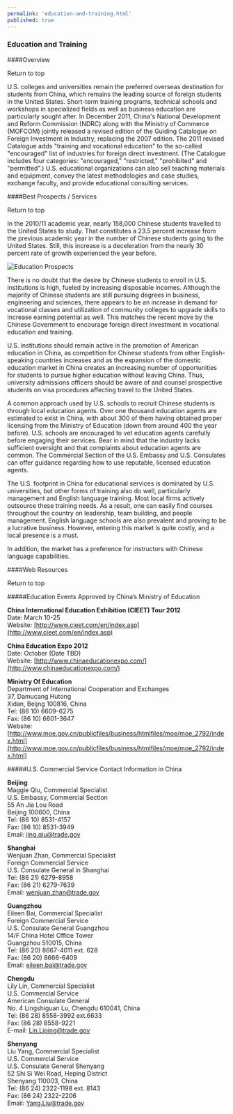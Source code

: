 ```yaml
--- 
permalink: 'education-and-training.html' 
published: true 
---
```

<h3 id="education-and-training">Education and Training</h3>

####Overview	

Return to top

U.S. colleges and universities remain the preferred overseas destination for students from China, which remains the leading source of foreign students in the United States. Short-term training programs, technical schools and workshops in specialized fields as well as business education are particularly sought after. In December 2011, China's National Development and Reform Commission (NDRC) along with the Ministry of Commerce (MOFCOM) jointly released a revised edition of the Guiding Catalogue on Foreign Investment in Industry, replacing the 2007 edition. The 2011 revised Catalogue adds "training and vocational education" to the so-called "encouraged" list of industries for foreign direct investment. (The Catalogue includes four categories: "encouraged," "restricted," "prohibited" and "permitted".) U.S. educational organizations can also sell teaching materials and equipment, convey the latest methodologies and case studies, exchange faculty, and provide educational consulting services.

####Best Prospects / Services	

Return to top

In the 2010/11 academic year, nearly 158,000 Chinese students travelled to the United States to study. That constitutes a 23.5 percent increase from the previous academic year in the number of Chinese students going to the United States. Still, this increase is a deceleration from the nearly 30 percent rate of growth experienced the year before.

![Education Prospects](../images/chap4-education-prospects.png)

There is no doubt that the desire by Chinese students to enroll in U.S. institutions is high, fueled by increasing disposable incomes. Although the majority of Chinese students are still pursuing degrees in business, engineering and sciences, there appears to be an increase in demand for vocational classes and utilization of community colleges to upgrade skills to increase earning potential as well. This matches the recent move by the Chinese Government to encourage foreign direct investment in vocational education and training.

U.S. institutions should remain active in the promotion of American education in China, as competition for Chinese students from other English-speaking countries increases and as the expansion of the domestic education market in China creates an increasing number of opportunities for students to pursue higher education without leaving China. Thus, university admissions officers should be aware of and counsel prospective students on visa procedures affecting travel to the United States.

A common approach used by U.S. schools to recruit Chinese students is through local education agents. Over one thousand education agents are estimated to exist in China, with about 300 of them having obtained proper licensing from the Ministry of Education (down from around 400 the year before). U.S. schools are encouraged to vet education agents carefully before engaging their services. Bear in mind that the industry lacks sufficient oversight and that complaints about education agents are common. The Commercial Section of the U.S. Embassy and U.S. Consulates can offer guidance regarding how to use reputable, licensed education agents.

The U.S. footprint in China for educational services is dominated by U.S. universities, but other forms of training also do well, particularly management and English language training. Most local firms actively outsource these training needs. As a result, one can easily find courses throughout the country on leadership, team building, and people management. English language schools are also prevalent and proving to be a lucrative business. However, entering this market is quite costly, and a local presence is a must.

In addition, the market has a preference for instructors with Chinese language capabilities.

####Web Resources	

Return to top

#####Education Events Approved by China’s Ministry of Education

**China International Education Exhibition (CIEET) Tour 2012**  
Date: March 10-25  
Website: [http://www.cieet.com/en/index.asp](http://www.cieet.com/en/index.asp)

**China Education Expo 2012**  
Date: October (Date TBD)  
Website: [http://www.chinaeducationexpo.com/](http://www.chinaeducationexpo.com/)

**Ministry Of Education**  
Department of International Cooperation and Exchanges  
37, Damucang Hutong  
Xidan, Beijng 100816, China  
Tel: (86 10) 6609-6275  
Fax: (86 10) 6601-3647  
Website: [http://www.moe.gov.cn/publicfiles/business/htmlfiles/moe/moe_2792/index.html](http://www.moe.gov.cn/publicfiles/business/htmlfiles/moe/moe_2792/index.html)

#####U.S. Commercial Service Contact Information in China

**Beijing**  
Maggie Qiu, Commercial Specialist  
U.S. Embassy, Commercial Section  
55 An Jia Lou Road  
Beijing 100600, China  
Tel: (86 10) 8531-4157  
Fax: (86 10) 8531-3949  
Email: [jing.qiu@trade.gov](mailto:jing.qiu@trade.gov)

**Shanghai**  
Wenjuan Zhan, Commercial Specialist  
Foreign Commercial Service  
U.S. Consulate General in Shanghai  
Tel: (86 21) 6279-8958  
Fax: (86 21) 6279-7639  
Email: [wenjuan.zhan@trade.gov](mailto:wenjuan.zhan@trade.gov)

**Guangzhou**  
Eileen Bai, Commercial Specialist  
Foreign Commercial Service  
U.S. Consulate General Guangzhou  
14/F China Hotel Office Tower  
Guangzhou 510015, China  
Tel: (86 20) 8667-4011 ext. 628  
Fax: (86 20) 8666-6409  
Email: [eileen.bai@trade.gov](mailto:eileen.bai@trade.gov)  

**Chengdu**  
Lily Lin, Commercial Specialist  
U.S. Commercial Service  
American Consulate General  
No. 4 Lingshiguan Lu, Chengdu 610041, China  
Tel: (86 28) 8558-3992 ext.6633  
Fax: (86 28) 8558-9221  
E-mail: [Lin.Liping@trade.gov](mailto:Lin.Liping@trade.gov)  

**Shenyang**  
Liu Yang, Commercial Specialist  
U.S. Commercial Service  
U.S. Consulate General Shenyang  
52 Shi Si Wei Road, Heping District  
Shenyang 110003, China  
Tel: (86 24) 2322-1198 ext. 8143  
Fax: (86 24) 2322-2206  
Email: [Yang.Liu@trade.gov](mailto:Yang.Liu@trade.gov)  


